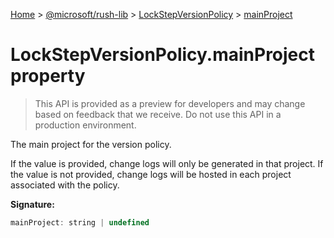 [Home](./index) &gt; [@microsoft/rush-lib](./rush-lib.md) &gt; [LockStepVersionPolicy](./rush-lib.lockstepversionpolicy.md) &gt; [mainProject](./rush-lib.lockstepversionpolicy.mainproject.md)

# LockStepVersionPolicy.mainProject property

> This API is provided as a preview for developers and may change based on feedback that we receive. Do not use this API in a production environment.

The main project for the version policy.

If the value is provided, change logs will only be generated in that project. If the value is not provided, change logs will be hosted in each project associated with the policy.

**Signature:**
```javascript
mainProject: string | undefined
```
